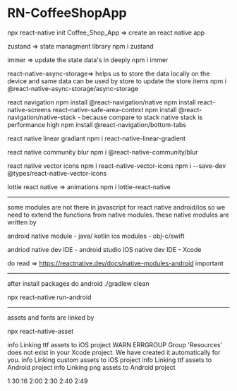 # RN-CoffeeShopApp

npx react-native init Coffee_Shop_App => create an react native app

zustand => state managment library
npm i zustand

immer => update the state data's in deeply
npm i immer

react-native-async-storage=> helps us to store the data locally on the device and same data can be used by store to update the store items
npm i @react-native-async-storage/async-storage

react navigation
npm install @react-navigation/native
npm install react-native-screens react-native-safe-area-context
npm install @react-navigation/native-stack - because compare to stack native stack is performance high
npm install @react-navigation/bottom-tabs

react native linear gradiant
npm i react-native-linear-gradient

react native community blur
npm i @react-native-community/blur

react native vector icons
npm i react-native-vector-icons
npm i --save-dev @types/react-native-vector-icons

lottie react native => animations
npm i lottie-react-native

---

some modules are not there in javascript for react native android/ios so we need to extend the functions from native modules. these native modules are written by

android native module - java/ kotlin
ios modules - obj-c/swift

andriod native dev IDE - android studio
IOS native dev IDE - Xcode

do read => https://reactnative.dev/docs/native-modules-android important

---

after install packages do android ./gradlew clean

npx react-native run-android

---

assets and fonts are linked by

npx react-native-asset

info Linking ttf assets to iOS project
WARN ERRGROUP Group 'Resources' does not exist in your Xcode project. We have created it automatically for you.
info Linking custom assets to iOS project
info Linking ttf assets to Android project
info Linking png assets to Android project

1:30:16
2:00
2:30
2:40
2:49
